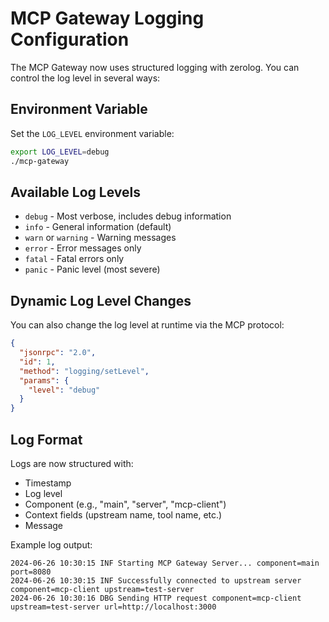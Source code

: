 # MCP Gateway Logging Configuration

The MCP Gateway now uses structured logging with zerolog. You can control the log level in several ways:

## Environment Variable
Set the `LOG_LEVEL` environment variable:
```bash
export LOG_LEVEL=debug
./mcp-gateway
```

## Available Log Levels
- `debug` - Most verbose, includes debug information
- `info` - General information (default)
- `warn` or `warning` - Warning messages
- `error` - Error messages only
- `fatal` - Fatal errors only
- `panic` - Panic level (most severe)

## Dynamic Log Level Changes
You can also change the log level at runtime via the MCP protocol:

```json
{
  "jsonrpc": "2.0",
  "id": 1,
  "method": "logging/setLevel",
  "params": {
    "level": "debug"
  }
}
```

## Log Format
Logs are now structured with:
- Timestamp
- Log level
- Component (e.g., "main", "server", "mcp-client")
- Context fields (upstream name, tool name, etc.)
- Message

Example log output:
```
2024-06-26 10:30:15 INF Starting MCP Gateway Server... component=main port=8080
2024-06-26 10:30:15 INF Successfully connected to upstream server component=mcp-client upstream=test-server
2024-06-26 10:30:16 DBG Sending HTTP request component=mcp-client upstream=test-server url=http://localhost:3000
```
